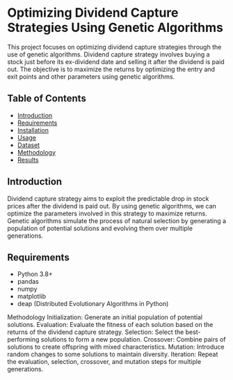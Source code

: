 # Optimizing Dividend Capture Strategies Using Genetic Algorithms

This project focuses on optimizing dividend capture strategies through the use of genetic algorithms. Dividend capture strategy involves buying a stock just before its ex-dividend date and selling it after the dividend is paid out. The objective is to maximize the returns by optimizing the entry and exit points and other parameters using genetic algorithms.

## Table of Contents

- [Introduction](#introduction)
- [Requirements](#requirements)
- [Installation](#installation)
- [Usage](#usage)
- [Dataset](#dataset)
- [Methodology](#methodology)
- [Results](#results)

## Introduction

Dividend capture strategy aims to exploit the predictable drop in stock prices after the dividend is paid out. By using genetic algorithms, we can optimize the parameters involved in this strategy to maximize returns. Genetic algorithms simulate the process of natural selection by generating a population of potential solutions and evolving them over multiple generations.

## Requirements

- Python 3.8+
- pandas
- numpy
- matplotlib
- deap (Distributed Evolutionary Algorithms in Python)

Methodology
Initialization: Generate an initial population of potential solutions.
Evaluation: Evaluate the fitness of each solution based on the returns of the dividend capture strategy.
Selection: Select the best-performing solutions to form a new population.
Crossover: Combine pairs of solutions to create offspring with mixed characteristics.
Mutation: Introduce random changes to some solutions to maintain diversity.
Iteration: Repeat the evaluation, selection, crossover, and mutation steps for multiple generations.